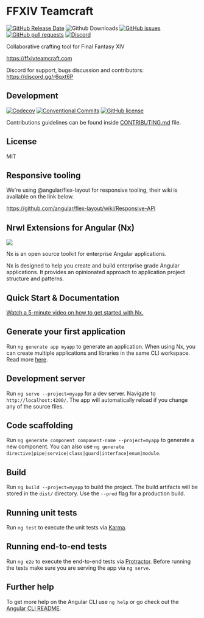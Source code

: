 # FFXIV Teamcraft

[![GitHub Release Date](https://img.shields.io/github/release-date/Supamiu/ffxiv-teamcraft.svg)](https://github.com/Supamiu/ffxiv-teamcraft/releases)
![Github Downloads](https://img.shields.io/github/downloads/Supamiu/ffxiv-teamcraft/total.svg)
[![GitHub issues](https://img.shields.io/github/issues/Supamiu/ffxiv-teamcraft.svg)](https://github.com/Supamiu/ffxiv-teamcraft/issues)
[![GitHub pull requests](https://img.shields.io/github/issues-pr/Supamiu/ffxiv-teamcraft.svg)](https://github.com/Supamiu/ffxiv-teamcraft/pulls)
[![Discord](https://img.shields.io/discord/355013337748209665.svg)](https://discord.gg/r6qxt6P)

Collaborative crafting tool for Final Fantasy XIV

https://ffxivteamcraft.com

Discord for support, bugs discussion and contributors: https://discord.gg/r6qxt6P

## Development

[![Codecov](https://img.shields.io/codecov/c/github/Supamiu/ffxiv-teamcraft.svg?branch=staging)](https://codecov.io/github/Supamiu/ffxiv-teamcraft?branch=staging)
[![Conventional Commits](https://img.shields.io/badge/Conventional%20Commits-1.0.0-yellow.svg)](https://conventionalcommits.org)
[![GitHub license](https://img.shields.io/github/license/Supamiu/ffxiv-teamcraft.svg)](https://github.com/Supamiu/ffxiv-teamcraft/blob/staging/LICENSE)

Contributions guidelines can be found inside [CONTRIBUTING.md](https://github.com/Supamiu/ffxiv-teamcraft/blob/staging/CONTRIBUTING.md) file.

## License

MIT

## Responsive tooling

We're using @angular/flex-layout for responsive tooling, their wiki is available on the link below.

https://github.com/angular/flex-layout/wiki/Responsive-API

## Nrwl Extensions for Angular (Nx)

<a href="https://nrwl.io/nx"><img src="https://preview.ibb.co/mW6sdw/nx_logo.png"></a>

Nx is an open source toolkit for enterprise Angular applications.

Nx is designed to help you create and build enterprise grade Angular applications. It provides an opinionated approach to application project structure and patterns.

## Quick Start & Documentation

[Watch a 5-minute video on how to get started with Nx.](http://nrwl.io/nx)

## Generate your first application

Run `ng generate app myapp` to generate an application. When using Nx, you can create multiple applications and libraries in the same CLI workspace. Read more [here](http://nrwl.io/nx).

## Development server

Run `ng serve --project=myapp` for a dev server. Navigate to `http://localhost:4200/`. The app will automatically reload if you change any of the source files.

## Code scaffolding

Run `ng generate component component-name --project=myapp` to generate a new component. You can also use `ng generate directive|pipe|service|class|guard|interface|enum|module`.

## Build

Run `ng build --project=myapp` to build the project. The build artifacts will be stored in the `dist/` directory. Use the `--prod` flag for a production build.

## Running unit tests

Run `ng test` to execute the unit tests via [Karma](https://karma-runner.github.io).

## Running end-to-end tests

Run `ng e2e` to execute the end-to-end tests via [Protractor](http://www.protractortest.org/).
Before running the tests make sure you are serving the app via `ng serve`.

## Further help

To get more help on the Angular CLI use `ng help` or go check out the [Angular CLI README](https://github.com/angular/angular-cli/blob/master/README.md).
